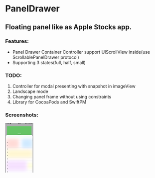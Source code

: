 # PanelDrawer

## Floating panel like as Apple Stocks app.

### Features:
- Panel Drawer Container Controller support UIScrollView inside(use ScrollablePanelDrawer protocol)
- Supporting 3 states(full, half, small)

### TODO:
1. Controller for modal presenting with snapshot in imageView
1. Landscape mode
1. Changing panel frame without using constraints
1. Library for CocoaPods and SwiftPM

### Screenshots:

<img src="/IMG_2075.PNG" width="90" height="160" />
